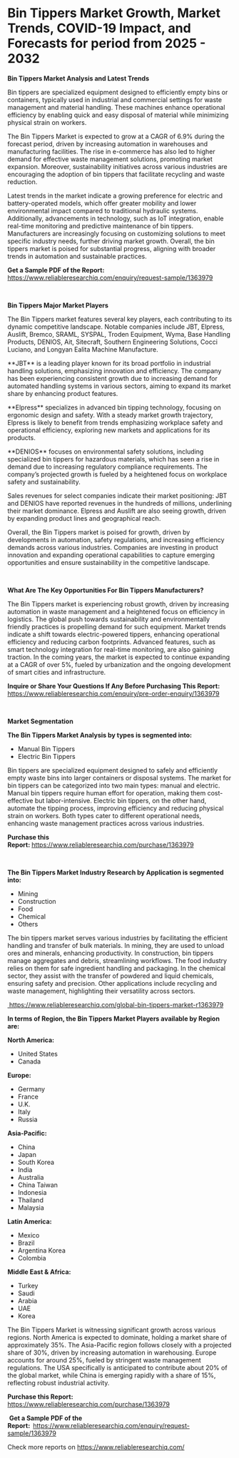 <p><h1>Bin Tippers Market Growth, Market Trends, COVID-19 Impact, and Forecasts for period from 2025 - 2032</h1></p><p><strong>Bin Tippers Market Analysis and Latest Trends</strong></p>
<p><p>Bin tippers are specialized equipment designed to efficiently empty bins or containers, typically used in industrial and commercial settings for waste management and material handling. These machines enhance operational efficiency by enabling quick and easy disposal of material while minimizing physical strain on workers.</p><p>The Bin Tippers Market is expected to grow at a CAGR of 6.9% during the forecast period, driven by increasing automation in warehouses and manufacturing facilities. The rise in e-commerce has also led to higher demand for effective waste management solutions, promoting market expansion. Moreover, sustainability initiatives across various industries are encouraging the adoption of bin tippers that facilitate recycling and waste reduction.</p><p>Latest trends in the market indicate a growing preference for electric and battery-operated models, which offer greater mobility and lower environmental impact compared to traditional hydraulic systems. Additionally, advancements in technology, such as IoT integration, enable real-time monitoring and predictive maintenance of bin tippers. Manufacturers are increasingly focusing on customizing solutions to meet specific industry needs, further driving market growth. Overall, the bin tippers market is poised for substantial progress, aligning with broader trends in automation and sustainable practices.</p></p>
<p><strong>Get a Sample PDF of the Report:&nbsp;</strong> <a href="https://www.reliableresearchiq.com/enquiry/request-sample/1363979?utm_campaign=1834&utm_medium=2&utm_source=Github&utm_content=ia&utm_term=19022025&utm_id=bin-tippers">https://www.reliableresearchiq.com/enquiry/request-sample/1363979</a></p>
<p>&nbsp;</p>
<p><strong>Bin Tippers Major Market Players</strong></p>
<p><p>The Bin Tippers market features several key players, each contributing to its dynamic competitive landscape. Notable companies include JBT, Elpress, Auslift, Bremco, SRAML, SYSPAL, Troden Equipment, Wyma, Base Handling Products, DENIOS, Ait, Sitecraft, Southern Engineering Solutions, Cocci Luciano, and Longyan Ealita Machine Manufacture.</p><p>**JBT** is a leading player known for its broad portfolio in industrial handling solutions, emphasizing innovation and efficiency. The company has been experiencing consistent growth due to increasing demand for automated handling systems in various sectors, aiming to expand its market share by enhancing product features.</p><p>**Elpress** specializes in advanced bin tipping technology, focusing on ergonomic design and safety. With a steady market growth trajectory, Elpress is likely to benefit from trends emphasizing workplace safety and operational efficiency, exploring new markets and applications for its products.</p><p>**DENIOS** focuses on environmental safety solutions, including specialized bin tippers for hazardous materials, which has seen a rise in demand due to increasing regulatory compliance requirements. The company’s projected growth is fueled by a heightened focus on workplace safety and sustainability.</p><p>Sales revenues for select companies indicate their market positioning: JBT and DENIOS have reported revenues in the hundreds of millions, underlining their market dominance. Elpress and Auslift are also seeing growth, driven by expanding product lines and geographical reach.</p><p>Overall, the Bin Tippers market is poised for growth, driven by developments in automation, safety regulations, and increasing efficiency demands across various industries. Companies are investing in product innovation and expanding operational capabilities to capture emerging opportunities and ensure sustainability in the competitive landscape.</p></p>
<p>&nbsp;</p>
<p><strong>What Are The Key Opportunities For Bin Tippers Manufacturers?</strong></p>
<p><p>The Bin Tippers market is experiencing robust growth, driven by increasing automation in waste management and a heightened focus on efficiency in logistics. The global push towards sustainability and environmentally friendly practices is propelling demand for such equipment. Market trends indicate a shift towards electric-powered tippers, enhancing operational efficiency and reducing carbon footprints. Advanced features, such as smart technology integration for real-time monitoring, are also gaining traction. In the coming years, the market is expected to continue expanding at a CAGR of over 5%, fueled by urbanization and the ongoing development of smart cities and infrastructure.</p></p>
<p><strong>Inquire or Share Your Questions If Any Before Purchasing This Report:</strong> <a href="https://www.reliableresearchiq.com/enquiry/pre-order-enquiry/1363979?utm_campaign=1834&utm_medium=2&utm_source=Github&utm_content=ia&utm_term=19022025&utm_id=bin-tippers">https://www.reliableresearchiq.com/enquiry/pre-order-enquiry/1363979</a></p>
<p>&nbsp;</p>
<p><strong>Market Segmentation</strong></p>
<p><strong>The Bin Tippers Market Analysis by types is segmented into:</strong></p>
<p><ul><li>Manual Bin Tippers</li><li>Electric Bin Tippers</li></ul></p>
<p><p>Bin tippers are specialized equipment designed to safely and efficiently empty waste bins into larger containers or disposal systems. The market for bin tippers can be categorized into two main types: manual and electric. Manual bin tippers require human effort for operation, making them cost-effective but labor-intensive. Electric bin tippers, on the other hand, automate the tipping process, improving efficiency and reducing physical strain on workers. Both types cater to different operational needs, enhancing waste management practices across various industries.</p></p>
<p><strong>Purchase this Report:&nbsp;</strong><a href="https://www.reliableresearchiq.com/purchase/1363979?utm_campaign=1834&utm_medium=2&utm_source=Github&utm_content=ia&utm_term=19022025&utm_id=bin-tippers">https://www.reliableresearchiq.com/purchase/1363979</a></p>
<p>&nbsp;</p>
<p><strong>The Bin Tippers Market Industry Research by Application is segmented into:</strong></p>
<p><ul><li>Mining</li><li>Construction</li><li>Food</li><li>Chemical</li><li>Others</li></ul></p>
<p><p>The bin tippers market serves various industries by facilitating the efficient handling and transfer of bulk materials. In mining, they are used to unload ores and minerals, enhancing productivity. In construction, bin tippers manage aggregates and debris, streamlining workflows. The food industry relies on them for safe ingredient handling and packaging. In the chemical sector, they assist with the transfer of powdered and liquid chemicals, ensuring safety and precision. Other applications include recycling and waste management, highlighting their versatility across sectors.</p></p>
<p><a href="https://www.reliableresearchiq.com/global-bin-tippers-market-r1363979?utm_campaign=1834&utm_medium=2&utm_source=Github&utm_content=ia&utm_term=19022025&utm_id=bin-tippers">&nbsp;https://www.reliableresearchiq.com/global-bin-tippers-market-r1363979</a></p>
<p><strong>In terms of Region, the Bin Tippers Market Players available by Region are:</strong></p>
<p>
    <p> <strong> North America: </strong>
        <ul>
            <li>United States</li>
            <li>Canada</li>
        </ul>
        </p> 
    <p> <strong> Europe: </strong>
        <ul>
            <li>Germany</li>
            <li>France</li>
            <li>U.K.</li>
            <li>Italy</li>
            <li>Russia</li>
        </ul>
        </p> 
    <p> <strong> Asia-Pacific: </strong>
        <ul>
            <li>China</li>
            <li>Japan</li>
            <li>South Korea</li>
            <li>India</li>
            <li>Australia</li>
            <li>China Taiwan</li>
            <li>Indonesia</li>
            <li>Thailand</li>
            <li>Malaysia</li>
        </ul>
        </p> 
    <p> <strong> Latin America: </strong>
        <ul>
            <li>Mexico</li>
            <li>Brazil</li>
            <li>Argentina Korea</li>
            <li>Colombia</li>
        </ul>
        </p> 
    <p> <strong> Middle East & Africa: </strong>
        <ul>
            <li>Turkey</li>
            <li>Saudi</li>
            <li>Arabia</li>
            <li>UAE</li>
            <li>Korea</li>
        </ul>
    </p>
    </p>
<p><p>The Bin Tippers Market is witnessing significant growth across various regions. North America is expected to dominate, holding a market share of approximately 35%. The Asia-Pacific region follows closely with a projected share of 30%, driven by increasing automation in warehousing. Europe accounts for around 25%, fueled by stringent waste management regulations. The USA specifically is anticipated to contribute about 20% of the global market, while China is emerging rapidly with a share of 15%, reflecting robust industrial activity.</p></p>
<p><strong>Purchase this Report: </strong><a href="https://www.reliableresearchiq.com/purchase/1363979?utm_campaign=1834&utm_medium=2&utm_source=Github&utm_content=ia&utm_term=19022025&utm_id=bin-tippers">https://www.reliableresearchiq.com/purchase/1363979</a></p>
<p>&nbsp;<strong>Get a Sample PDF of the Report:&nbsp;&nbsp;</strong><a href="https://www.reliableresearchiq.com/enquiry/request-sample/1363979?utm_campaign=1834&utm_medium=2&utm_source=Github&utm_content=ia&utm_term=19022025&utm_id=bin-tippers">https://www.reliableresearchiq.com/enquiry/request-sample/1363979</a></p>
<p><strong></strong></p>
<p>Check more reports on <a href="https://www.reliableresearchiq.com/?utm_campaign=1834&utm_medium=2&utm_source=Github&utm_content=ia&utm_term=19022025&utm_id=bin-tippers">https://www.reliableresearchiq.com/</a></p>